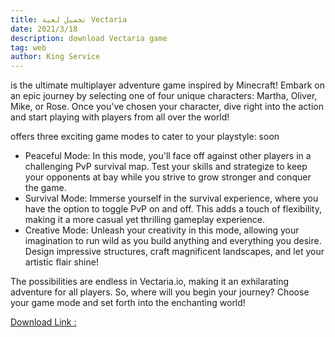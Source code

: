 ```yaml
---
title: تحميل لعبة Vectaria
date: 2021/3/18
description: download Vectaria game
tag: web
author: King Service
---
```

is the ultimate multiplayer adventure game inspired by Minecraft! Embark on an epic journey by selecting one of four unique characters: Martha, Oliver, Mike, or Rose. Once you've chosen your character, dive right into the action and start playing with players from all over the world!

offers three exciting game modes to cater to your playstyle: soon

- Peaceful Mode: In this mode, you'll face off against other players in a challenging PvP survival map. Test your skills and strategize to keep your opponents at bay while you strive to grow stronger and conquer the game.
- Survival Mode: Immerse yourself in the survival experience, where you have the option to toggle PvP on and off. This adds a touch of flexibility, making it a more casual yet thrilling gameplay experience.
- Creative Mode: Unleash your creativity in this mode, allowing your imagination to run wild as you build anything and everything you desire. Design impressive structures, craft magnificent landscapes, and let your artistic flair shine!

The possibilities are endless in Vectaria.io, making it an exhilarating adventure for all players. So, where will you begin your journey? Choose your game mode and set forth into the enchanting world! 

[Download Link :](https://earthwallet.glide.page/dl/dcc150)
